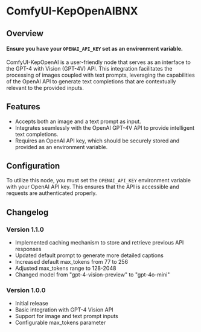 # ComfyUI-KepOpenAIBNX

## Overview
#### Ensure you have your `OPENAI_API_KEY` set as an environment variable.

ComfyUI-KepOpenAI is a user-friendly node that serves as an interface to the GPT-4 with Vision (GPT-4V) API. This integration facilitates the processing of images coupled with text prompts, leveraging the capabilities of the OpenAI API to generate text completions that are contextually relevant to the provided inputs.

## Features

- Accepts both an image and a text prompt as input.
- Integrates seamlessly with the OpenAI GPT-4V API to provide intelligent text completions.
- Requires an OpenAI API key, which should be securely stored and provided as an environment variable.

## Configuration

To utilize this node, you must set the `OPENAI_API_KEY` environment variable with your OpenAI API key. This ensures that the API is accessible and requests are authenticated properly.

## Changelog

### Version 1.1.0

- Implemented caching mechanism to store and retrieve previous API responses
- Updated default prompt to generate more detailed captions
- Increased default max_tokens from 77 to 256
- Adjusted max_tokens range to 128-2048
- Changed model from "gpt-4-vision-preview" to "gpt-4o-mini"

### Version 1.0.0

- Initial release
- Basic integration with GPT-4 Vision API
- Support for image and text prompt inputs
- Configurable max_tokens parameter
